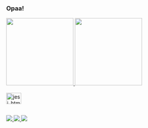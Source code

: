 ### Opaa!

<div>
  <a href="https://github.com/JesianeGoedert">
  <img height = "180em" src = "https://github-readme-stats.vercel.app/api?username=JesianeGoedert&show_icons=true&theme=dark&include_all_commits=true&count_private=true" />
  <img height = "180em" src = "https://github-readme-stats.vercel.app/api/top-langs/?username=JesianeGoedert&layout=compact&langs_count=7&theme=dark" />
</div>
  
<div style = "display: inline_block"> <br>
  <img align = "center" alt = "jesi_html5" height = "30" width = "40" src = "https://cdn.jsdelivr.net/gh/devicons/devicon/icons/html5/html5-original.svg">
</div>
  
  ##
  
<div>
  <a href="https://www.instagram.com/jesi_vieira/" target="_blank"> <img src = "https://img.shields.io/badge/Instagram-E4405F?style=for-the-badge&logo=instagram&logoColor=white"target =" _ blank "> </a>
  <a href = "mailto:jesiane.goedert@gmail.com"> <img src = "https://img.shields.io/badge/-Gmail-%23333?style=for-the-badge&logo=gmail&logoColor=white" target = "_ blank"> </a>
  <a href="https://www.linkedin.com/in/jesiane-goedert-965901172/" target="_blank"> <img src = "https://img.shields.io/badge/LinkedIn-0077B5?style=for-the-badge&logo=linkedin&logoColor=white "target =" _ blank "> </a> 
</div>
 
